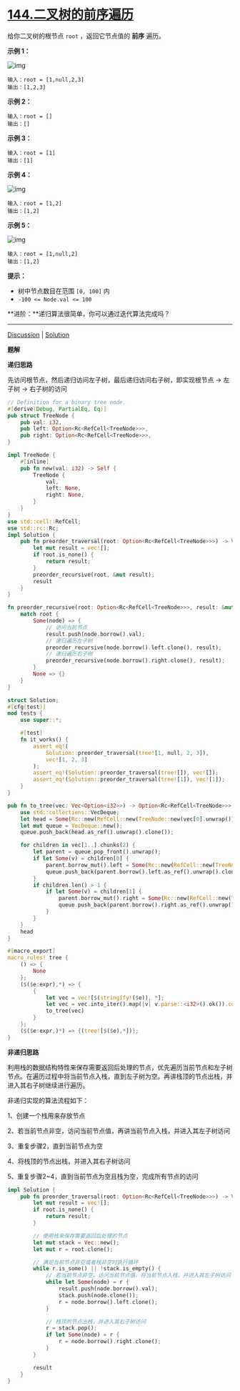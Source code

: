 # [144.二叉树的前序遍历](https://leetcode.cn/problems/binary-tree-preorder-traversal/description/)

给你二叉树的根节点 `root` ，返回它节点值的 **前序** 遍历。

 

**示例 1：**

![img](https://assets.leetcode.com/uploads/2020/09/15/inorder_1.jpg)

```
输入：root = [1,null,2,3]
输出：[1,2,3]
```

**示例 2：**

```
输入：root = []
输出：[]
```

**示例 3：**

```
输入：root = [1]
输出：[1]
```

**示例 4：**

![img](https://assets.leetcode.com/uploads/2020/09/15/inorder_5.jpg)

```
输入：root = [1,2]
输出：[1,2]
```

**示例 5：**

![img](https://assets.leetcode.com/uploads/2020/09/15/inorder_4.jpg)

```
输入：root = [1,null,2]
输出：[1,2]
```

 

**提示：**

- 树中节点数目在范围 `[0, 100]` 内
- `-100 <= Node.val <= 100`

 

**进阶：**递归算法很简单，你可以通过迭代算法完成吗？

------

[Discussion](https://leetcode.cn/problems/binary-tree-preorder-traversal/comments/) | [Solution](https://leetcode.cn/problems/binary-tree-preorder-traversal/solution/)

**题解**

**递归思路**

先访问根节点，然后递归访问左子树，最后递归访问右子树，即实现根节点 -> 左子树 -> 右子树的访问

```rust
// Definition for a binary tree node.
#[derive(Debug, PartialEq, Eq)]
pub struct TreeNode {
    pub val: i32,
    pub left: Option<Rc<RefCell<TreeNode>>>,
    pub right: Option<Rc<RefCell<TreeNode>>>,
}

impl TreeNode {
    #[inline]
    pub fn new(val: i32) -> Self {
        TreeNode {
            val,
            left: None,
            right: None,
        }
    }
}
use std::cell::RefCell;
use std::rc::Rc;
impl Solution {
    pub fn preorder_traversal(root: Option<Rc<RefCell<TreeNode>>>) -> Vec<i32> {
        let mut result = vec![];
        if root.is_none() {
            return result;
        }
        preorder_recursive(root, &mut result);
        result
    }
}

fn preorder_recursive(root: Option<Rc<RefCell<TreeNode>>>, result: &mut Vec<i32>) {
    match root {
        Some(node) => {
            // 访问当前节点
            result.push(node.borrow().val);
            // 递归遍历左子树
            preorder_recursive(node.borrow().left.clone(), result);
            // 递归遍历右子树
            preorder_recursive(node.borrow().right.clone(), result);
        }
        None => {}
    }
}

struct Solution;
#[cfg(test)]
mod tests {
    use super::*;

    #[test]
    fn it_works() {
        assert_eq!(
            Solution::preorder_traversal(tree![1, null, 2, 3]),
            vec![1, 2, 3]
        );
        assert_eq!(Solution::preorder_traversal(tree![]), vec![]);
        assert_eq!(Solution::preorder_traversal(tree![1]), vec![1]);
    }
}

pub fn to_tree(vec: Vec<Option<i32>>) -> Option<Rc<RefCell<TreeNode>>> {
    use std::collections::VecDeque;
    let head = Some(Rc::new(RefCell::new(TreeNode::new(vec[0].unwrap()))));
    let mut queue = VecDeque::new();
    queue.push_back(head.as_ref().unwrap().clone());

    for children in vec[1..].chunks(2) {
        let parent = queue.pop_front().unwrap();
        if let Some(v) = children[0] {
            parent.borrow_mut().left = Some(Rc::new(RefCell::new(TreeNode::new(v))));
            queue.push_back(parent.borrow().left.as_ref().unwrap().clone());
        }
        if children.len() > 1 {
            if let Some(v) = children[1] {
                parent.borrow_mut().right = Some(Rc::new(RefCell::new(TreeNode::new(v))));
                queue.push_back(parent.borrow().right.as_ref().unwrap().clone());
            }
        }
    }
    head
}

#[macro_export]
macro_rules! tree {
    () => {
        None
    };
    ($($e:expr),*) => {
        {
            let vec = vec![$(stringify!($e)), *];
            let vec = vec.into_iter().map(|v| v.parse::<i32>().ok()).collect::<Vec<_>>();
            to_tree(vec)
        }
    };
    ($($e:expr,)*) => {(tree![$($e),*])};
}
```

**非递归思路**

利用栈的数据结构特性来保存需要返回后处理的节点，优先遍历当前节点和左子树节点。在遍历过程中将当前节点入栈，直到左子树为空。再讲栈顶的节点出栈，并进入其右子树继续进行遍历。

非递归实现的算法流程如下：

1、创建一个栈用来存放节点

2、若当前节点非空，访问当前节点值，再讲当前节点入栈，并进入其左子树访问

3、重复步骤2，直到当前节点为空

4、将栈顶的节点出栈，并进入其右子树访问

5、重复步骤2~4，直到当前节点为空且栈为空，完成所有节点的访问



```rust
impl Solution {
    pub fn preorder_traversal(root: Option<Rc<RefCell<TreeNode>>>) -> Vec<i32> {
        let mut result = vec![];
        if root.is_none() {
            return result;
        }

        // 使用栈来保存需要返回后处理的节点
        let mut stack = Vec::new();
        let mut r = root.clone();

        // 满足当前节点非空或者栈非空时执行循环
        while r.is_some() || !stack.is_empty() {
            // 若当前节点非空，访问当前节点值，将当前节点入栈，并进入其左子树访问
            while let Some(node) = r {
                result.push(node.borrow().val);
                stack.push(node.clone());
                r = node.borrow().left.clone();
            }

            // 栈顶的节点出栈，并进入其右子树访问
            r = stack.pop();
            if let Some(node) = r {
                r = node.borrow().right.clone();
            }
        }

        result
    }
}
```

